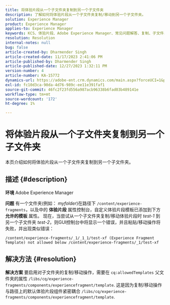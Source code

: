 ```yaml
---
title: 将体验片段从一个子文件夹复制到另一个子文件夹
description: 了解如何将体验片段从一个子文件夹复制/移动到另一个子文件夹。
solution: Experience Manager
product: Experience Manager
applies-to: Experience Manager
keywords: KCS、体验片段、Adobe Experience Manager、常见问题解答、复制、子文件夹
resolution: Resolution
internal-notes: null
bug: false
article-created-by: Dharmender Singh
article-created-date: 11/17/2023 2:41:06 PM
article-published-by: Dharmender Singh
article-published-date: 12/27/2023 1:32:11 PM
version-number: 4
article-number: KA-15772
dynamics-url: https://adobe-ent.crm.dynamics.com/main.aspx?forceUCI=1&pagetype=entityrecord&etn=knowledgearticle&id=a32caf50-5785-ee11-8179-6045bd006239
exl-id: fc10d3ca-90da-4d76-989c-ee11e391faf1
source-git-commit: 46fc2f23fd556a987acb96338b6fad03b489141e
workflow-type: tm+mt
source-wordcount: '172'
ht-degree: 1%

---
```


# 将体验片段从一个子文件夹复制到另一个子文件夹


本页介绍如何将体验片段从一个子文件夹复制到另一个子文件夹。

## 描述 {#description}


<b>环境</b>
Adobe Experience Manager

<b>问题</b>
有一个文件夹(例如： *myfolder*)在路径下 `/content/experience-fragments`，以及中的 <b>体验片段</b> 属性控制台，自定义体验片段模板已添加到下方 <b>允许的模板</b> 属性。
现在，当尝试从一个子文件夹复制/移动体验片段时 *test-1* 到另一个子文件夹 *test-2*，则GUI控制台中将显示一个错误，并且粘贴/移动操作将失败，并出现类似错误：


```
/content/experience-fragments/_1/_1_1/test-xf (Experience Fragment Template) not allowed below /content/experience-fragments/_1/test-xf
```



## 解决方法 {#resolution}


<b>解决方案</b>
要启用对子文件夹的复制/移动操作，需要在 `cq:allowedTemplates` 父文件夹的属性 `/libs/cq/experience-fragments/components/experiencefragment/template`.
这是因为复制/移动操作与路径上的默认体验片段组件紧密耦合 `/libs/cq/experience-fragments/components/experiencefragment/template`.
